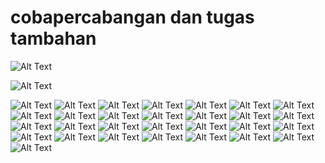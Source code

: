 # cobapercabangan dan tugas tambahan

![Alt Text](https://github.com/sofiaij/cobapercabangan/blob/master/Screenshot%20(49).png)

![Alt Text](https://github.com/sofiaij/cobapercabangan/blob/master/Screenshot%20(52).png)

![Alt Text](https://github.com/sofiaij/cobapercabangan/blob/master/Screenshot%20(54).png)
![Alt Text](https://github.com/sofiaij/cobapercabangan/blob/master/Screenshot%20(55).png)
![Alt Text](https://github.com/sofiaij/cobapercabangan/blob/master/Screenshot%20(56).png)
![Alt Text](https://github.com/sofiaij/cobapercabangan/blob/master/Screenshot%20(57).png)
![Alt Text](https://github.com/sofiaij/cobapercabangan/blob/master/Screenshot%20(58).png)
![Alt Text](https://github.com/sofiaij/cobapercabangan/blob/master/Screenshot%20(60).png)
![Alt Text](https://github.com/sofiaij/cobapercabangan/blob/master/Screenshot%20(61).png)
![Alt Text](https://github.com/sofiaij/cobapercabangan/blob/master/Screenshot%20(62).png)
![Alt Text](https://github.com/sofiaij/cobapercabangan/blob/master/Screenshot%20(63).png)
![Alt Text](https://github.com/sofiaij/cobapercabangan/blob/master/Screenshot%20(64).png)
![Alt Text](https://github.com/sofiaij/cobapercabangan/blob/master/Screenshot%20(65).png)
![Alt Text](https://github.com/sofiaij/cobapercabangan/blob/master/Screenshot%20(66).png)
![Alt Text](https://github.com/sofiaij/cobapercabangan/blob/master/Screenshot%20(67).png)
![Alt Text](https://github.com/sofiaij/cobapercabangan/blob/master/Screenshot%20(68).png)
![Alt Text](https://github.com/sofiaij/cobapercabangan/blob/master/Screenshot%20(70).png)
![Alt Text](https://github.com/sofiaij/cobapercabangan/blob/master/Screenshot%20(71).png)
![Alt Text](https://github.com/sofiaij/cobapercabangan/blob/master/Screenshot%20(72).png)
![Alt Text](https://github.com/sofiaij/cobapercabangan/blob/master/Screenshot%20(73).png)
![Alt Text](https://github.com/sofiaij/cobapercabangan/blob/master/Screenshot%20(74).png)
![Alt Text](https://github.com/sofiaij/cobapercabangan/blob/master/Screenshot%20(76).png)
![Alt Text](https://github.com/sofiaij/cobapercabangan/blob/master/Screenshot%20(89).png)
![Alt Text](https://github.com/sofiaij/cobapercabangan/blob/master/Screenshot%20(90).png)
![Alt Text](https://github.com/sofiaij/cobapercabangan/blob/master/Screenshot%20(91).png)
![Alt Text](https://github.com/sofiaij/cobapercabangan/blob/master/Screenshot%20(92).png)
![Alt Text](https://github.com/sofiaij/cobapercabangan/blob/master/Screenshot%20(93).png)
![Alt Text](https://github.com/sofiaij/cobapercabangan/blob/master/Screenshot%20(94).png)
![Alt Text](https://github.com/sofiaij/cobapercabangan/blob/master/Screenshot%20(95).png)
![Alt Text](https://github.com/sofiaij/cobapercabangan/blob/master/Screenshot%20(97).png)
![Alt Text](https://github.com/sofiaij/cobapercabangan/blob/master/Screenshot%20(98).png)

